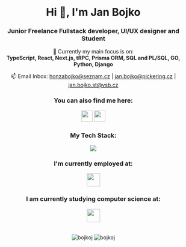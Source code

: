 <h1 align="center">Hi 👋, I'm Jan Bojko</h1>
<h3 align="center">Junior Freelance Fullstack developer, UI/UX designer and Student</h3>

<p align="center">🌱 Currently my main focus is on: </br> <b>TypeScript, React, Next.js, tRPC, Prisma ORM, SQL and PL/SQL, GO, Python, Django</b></p>

<p align="center">📫 Email Inbox: <a href="mailto:honzabojko@seznam.cz" title="Email">honzabojko@seznam.cz</a> | <a href="mailto:jan.bojko@pickering.cz" title="Email">jan.bojko@pickering.cz</a> | <a href="mailto:jan.bojko.st@vsb.cz" title="Email">jan.bojko.st@vsb.cz</a></p>

<h3 align="center">You can also find me here:</h3>
<div align="center">
    <a href="https://www.linkedin.com/in/jan-bojko/" title="LinkedIn"><img height="30" src="https://img.shields.io/badge/LinkedIn-0077B5?style=for-the-badge&logo=linkedin&logoColor=white"></a>
    <a href="https://bojkoj.vercel.app" title="LinkedIn"><img height="30" src="https://img.shields.io/badge/Portfolio-255E63?style=for-the-badge&logo=About.me&logoColor=white"></a>
</div>  

<h3 align="center">My Tech Stack:</h3>

<div>
<p align="center">
  <a href="https://github.com/BojkoJ">
    <img src="https://skillicons.dev/icons?i=react,nextjs,nodejs,express,js,ts,tailwind,html,css,figma,github,git,python,go,linux,vscode,mysql,mongodb,prisma,c,cs,dotnet&perline=11" />
  </a>
</p>
</div>

<div align="center" gap="5px">
  <h3 align="center">I'm currently employed at:</h3>
  <a href="https://www.pickeringtest.com"><img height="35" src="https://upload.wikimedia.org/wikipedia/commons/9/98/Pickering-logo-blue-logo.svg"></a>
</div>

<div align="center" gap="5px">
  <h3 align="center">I am currently studying computer science at:</h3>
  <a href="https://www.vsb.cz/en"><img height="35" src="https://www.vsb.cz/share/webresources/logos/full/vsb/vsb_en.svg"></a>
</div>
<br>

<p align="center"><img align="center" src="https://github-profile-summary-cards.vercel.app/api/cards/repos-per-language?username=BojkoJ&theme=transparent&exclude=cpp" alt="bojkoj" />
<img align="center" src="https://github-profile-summary-cards.vercel.app/api/cards/profile-details?username=BojkoJ&theme=transparent" alt="bojkoj" />
</p>
